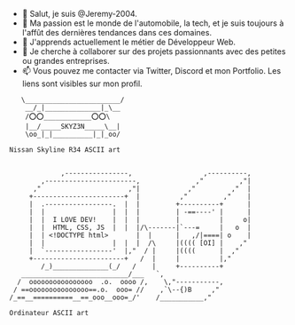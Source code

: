 - 👋 Salut, je suis @Jeremy-2004.
- 👀 Ma passion est le monde de l'automobile, la tech, et je suis toujours à l'affût des dernières tendances dans ces domaines.
- 🌱 J'apprends actuellement le métier de Développeur Web.
- 💞️ Je cherche à collaborer sur des projets passionnants avec des petites ou grandes entreprises.
- 📫 Vous pouvez me contacter via Twitter, Discord et mon Portfolio. Les liens sont visibles sur mon profil.
```
   \________________________/
    __/_|______________|_\__
    /⭕️⭕️____________⭕️⭕️\
    |__/_____SKYZ3N_____\__|
    \oo_|_|__________|_|_oo/

Nissan Skyline R34 ASCII art

	
             ,----------------,                  ,----------,
        ,-----------------------,              ,"         ,"|
      ,"                      ,"|            ,"         ,"  |
     +-----------------------+  |          ,"         ,"    |
     |  .-----------------.  |  |         +----------+      |
     |  |                 |  |  |         | -==----' |      |
     |  |  I LOVE DEV!    |  |  |         |          |     o|
     |  |  HTML, CSS, JS  |  |  |/\-------|`---=     |   o  |
     |  | <!DOCTYPE html>       |  |      |   ,/|====| o    |      
     |  |                 |  |  |  /\     |(((( [OI] |    ,"
     |  `-----------------'  |,"  / |     |((((      |  ,"
     +-----------------------+   /  |     |          |,"
        /_)______________(_/   /    |     +----------+
   ___________________________/___   `,
  /  oooooooooooooooo  .o.  oooo /,    \,"-----------,
 / ==ooooooooooooooo==.o.  ooo= //    ,`\--{)B     ,"
/_==__==========__==_ooo__ooo=_/'    /___________,"

Ordinateur ASCII art
```
<!---
Jeremy-2004/Jeremy-2004 est un dépôt ✨ spécial ✨ car son `README.md` (ce fichier) apparaît sur votre profil GitHub.
Vous pouvez cliquer sur le lien Aperçu pour voir vos modifications.
---!>
